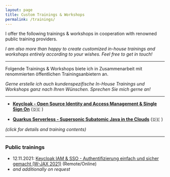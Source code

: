 ```yaml
---
layout: page
title: Custom Trainings & Workshops
permalink: /trainings/
---
```


I offer the following trainings & workshops in cooperation with renowned public training providers.

_I am also more than happy to create customized in-house trainings and workshops entirely according to your wishes. Feel free to get in touch!_

---

Folgende Trainings & Workshops biete ich in Zusammenarbeit mit renommierten öffentlichen Trainingsanbietern an.

_Gerne erstelle ich auch kundenspezifische In-House Trainings und Workshops ganz nach Ihren Wünschen. Sprechen Sie mich gerne an!_

---

* **[Keycloak - Open Source Identity and Access Management & Single Sign On](/trainings/keycloak)** (🇩🇪 )

* **[Quarkus Serverless - Supersonic Subatomic Java in the Clouds](/trainings/quarkus)** (🇩🇪 )

_(click for details and training contents)_

---

### Public trainings

* 12.11.2021: [Keycloak IAM & SSO - Authentifizierung einfach und sicher gemacht (W-JAX 2021)](https://jax.de/performance-security/workshop-authentifizierung-einfach-und-sicher-gemacht-mit-keycloak-iam-und-sso/) (Remote/Online)
* _and additionally on request_
